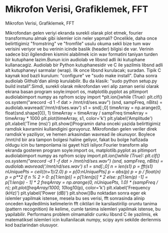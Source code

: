 # Mikrofon Verisi, Grafiklemek, FFT


Mikrofon Verisi, Grafiklemek, FFT



Mikrofondan gelen veriyi ekranda surekli olarak plot etmek, fourier transformunu almak gibi islemler icin neler yapmali? Oncelikle, daha once belirttigimiz "fromstring" ve "fromfile" usulu okuma sekli bize tum wav verisini veriyor ve bu verinin icinde baslik (header) bilgisi de var. Verinin sadece bizi ilgilendiren kismini alabilmek icin wav formatini taniyan turden bir kutuphane lazim.Bunun icin audiolab ve libsnd adli iki kutuphane kullanacagiz. Audiolab bir Python kutuphanesidir ve C ile yazilmis libsnd adli alt kutuphaneyi sarmalar (wrap). Ilk once libsnd kurulacak; suradan. Tipik C kaynak kod bazli kurulum: "configure" ve "sudo make install". Daha sonra audiolab Github'dan alinip kurulabilir. Bu da klasik: "sudo python setup.py build install".Simdi, surekli olarak mikrofondan veri alip zaman serisi olarak ekrana basan program soyle:import os, matplotlib.pyplot as pltimport audiolabimport numpy as npfrom scipy import *plt.ion()while (True):  plt.clf()  os.system("arecord -d 1 -f dat > /mnt/rd/ses.wav")  (snd, sampFreq, nBits) = audiolab.wavread('/mnt/rd/ses.wav')  s1 = snd[:,0]  timeArray = np.arange(0, float(snd.shape[0]), 1)  timeArray = timeArray / sampFreq  timeArray = timeArray * 1000  plt.plot(timeArray, s1, color='k')  plt.ylabel('Amplitude')  plt.xlabel('Time (ms)')  plt.show()Programin daha onceki yazida belirttigimiz ramdisk kavramini kullandigini goruyoruz. Mikrofondan gelen veriler direk ramdisk'e yaziliyor, ve hemen arkasindan wavread ile okunuyor. Boylece /mnt/rd bir ara tampon bolgesi haline geliyor, fakat bu bolge hafizada oldugu icin bu tamponlama isi gayet hizli isliyor.Fourier transform alip ekranda gosteren program soyle:import os, matplotlib.pyplot as pltimport audiolabimport numpy as npfrom scipy import *plt.ion()while (True):  plt.clf()  os.system("arecord -d 1 -f dat > /mnt/rd/ses.wav")  (snd, sampFreq, nBits) = audiolab.wavread('/mnt/rd/ses.wav')  s1 = snd[:,0]  n = len(s1)  p = fft(s1)  nUniquePts = ceil((n+1)/2.0)  p = p[0:nUniquePts]  p = abs(p)  p = p / float(n)  p = p**2  if n % 2 > 0:     p[1:len(p)] = p[1:len(p)] * 2  else:     p[1:len(p) -1] = p[1:len(p) - 1] * 2  freqArray = np.arange(0, nUniquePts, 1.0) * (sampFreq / n);  plt.plot(freqArray/1000, 10*log10(p), color='k')  plt.xlabel('Frequency (kHz)')  plt.ylabel('Power (dB)')  plt.show()Bu noktadan sonra eger ek islemler yapilmak istense, mesela bu ses verisi, fft sonrasinda alinip onceden kaydedilmis kelimelerin fft ciktilari ile karsilastirilip oruntu tanima (pattern recognition) ile kelime, cumle tanima islemleri yapilmak istense, bu yapilabilir. Performans problem olmamalidir cunku libsnd C ile yazilmis, ek matematiksel islemleri icin kullanilacak numpy, scipy ayni sekilde derlenmis kod bazlarindan olusuyor.




